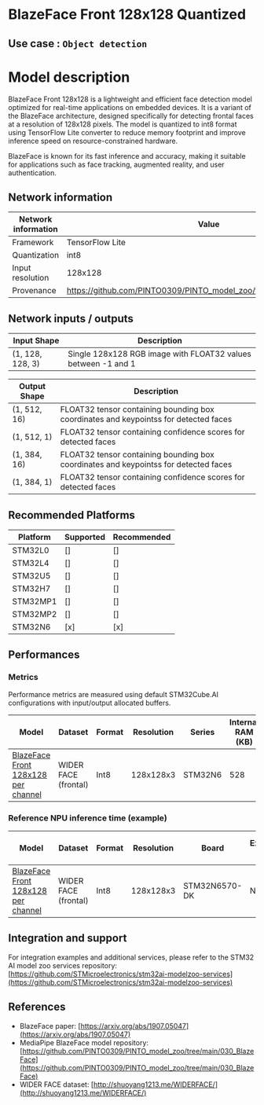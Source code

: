 # BlazeFace Front 128x128 Quantized

## **Use case** : `Object detection`

# Model description

BlazeFace Front 128x128 is a lightweight and efficient face detection model optimized for real-time applications on embedded devices. It is a variant of the BlazeFace architecture, designed specifically for detecting frontal faces at a resolution of 128x128 pixels. The model is quantized to int8 format using TensorFlow Lite converter to reduce memory footprint and improve inference speed on resource-constrained hardware.

BlazeFace is known for its fast inference and accuracy, making it suitable for applications such as face tracking, augmented reality, and user authentication.

## Network information

| Network information     |  Value          |
|------------------------|-----------------|
| Framework              | TensorFlow Lite |
| Quantization           | int8            |
| Input resolution       | 128x128         |
| Provenance             | https://github.com/PINTO0309/PINTO_model_zoo/tree/main/030_BlazeFace |

## Network inputs / outputs

| Input Shape | Description |
|-------------|-------------|
| (1, 128, 128, 3) | Single 128x128 RGB image with FLOAT32 values between -1 and 1 |

| Output Shape | Description |
|--------------|-------------|
| (1, 512, 16) | FLOAT32 tensor containing bounding box coordinates and keypointss for detected faces |
| (1, 512, 1) | FLOAT32 tensor containing confidence scores for detected faces |
| (1, 384, 16) | FLOAT32 tensor containing bounding box coordinates and keypointss for detected faces |
| (1, 384, 1) | FLOAT32 tensor containing confidence scores for detected faces |

## Recommended Platforms

| Platform | Supported | Recommended |
|----------|-----------|-------------|
| STM32L0  | []        | []          |
| STM32L4  | []        | []          |
| STM32U5  | []        | []          |
| STM32H7  | []        | []          |
| STM32MP1 | []        | []          |
| STM32MP2 | []        | []          |
| STM32N6  | [x]       | [x]         |

## Performances

### Metrics

Performance metrics are measured using default STM32Cube.AI configurations with input/output allocated buffers.

| Model                | Dataset       | Format | Resolution | Series  | Internal RAM (KB) | External RAM (KB) | Weights Flash (KB) | STM32Cube.AI version | STEdgeAI Core version |
|----------------------|---------------|--------|------------|---------|-------------------|-------------------|--------------------|----------------------|-----------------------|
| [BlazeFace Front 128x128 per channel](Public_pretrainedmodel_public_dataset/wider_face/blazeface_front_128_quant_pc_ff_od_wider_face.tflite) | WIDER FACE (frontal) | Int8   | 128x128x3 | STM32N6 | 528               | 0              | 150.97            | 10.2.0               | 2.2.0                 |

### Reference **NPU** inference time (example)

| Model                | Dataset       | Format | Resolution | Board          | Execution Engine | Inference time (ms) | Inf / sec | STM32Cube.AI version | STEdgeAI Core version |
|----------------------|---------------|--------|------------|----------------|------------------|---------------------|-----------|----------------------|-----------------------|
| [BlazeFace Front 128x128 per channel](Public_pretrainedmodel_public_dataset/wider_face/blazeface_front_128_quant_pc_ff_od_wider_face.tflite) | WIDER FACE (frontal) | Int8   | 128x128x3 | STM32N6570-DK | NPU/MCU          | 5.09                 | 196.3       | 10.2.0               | 2.2.0                 |


## Integration and support

For integration examples and additional services, please refer to the STM32 AI model zoo services repository:  
[https://github.com/STMicroelectronics/stm32ai-modelzoo-services](https://github.com/STMicroelectronics/stm32ai-modelzoo-services)


## References

- BlazeFace paper: [https://arxiv.org/abs/1907.05047](https://arxiv.org/abs/1907.05047)  
- MediaPipe BlazeFace model repository: [https://github.com/PINTO0309/PINTO_model_zoo/tree/main/030_BlazeFace](https://github.com/PINTO0309/PINTO_model_zoo/tree/main/030_BlazeFace)  
- WIDER FACE dataset: [http://shuoyang1213.me/WIDERFACE/](http://shuoyang1213.me/WIDERFACE/)